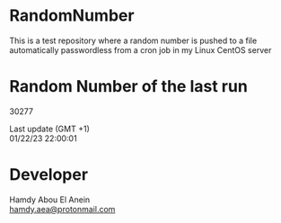 # RandomNumber    
This is a test repository where a random number is pushed to a file automatically passwordless from a cron job in my Linux CentOS server    
# Random Number of the last run   
30277
      
Last update (GMT +1)    
01/22/23 22:00:01
# Developer    
Hamdy Abou El Anein   
hamdy.aea@protonmail.com
